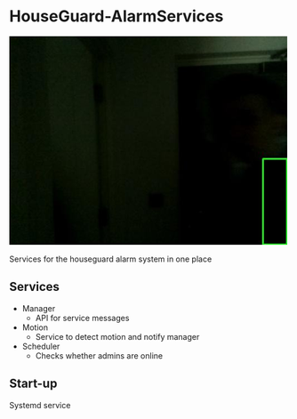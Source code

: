 # HouseGuard-AlarmServices

![Camera](./camera.jpg)

Services for the houseguard alarm system in one place

## Services

* Manager
    * API for service messages
* Motion
    * Service to detect motion and notify manager
* Scheduler
    * Checks whether admins are online

## Start-up

Systemd service
